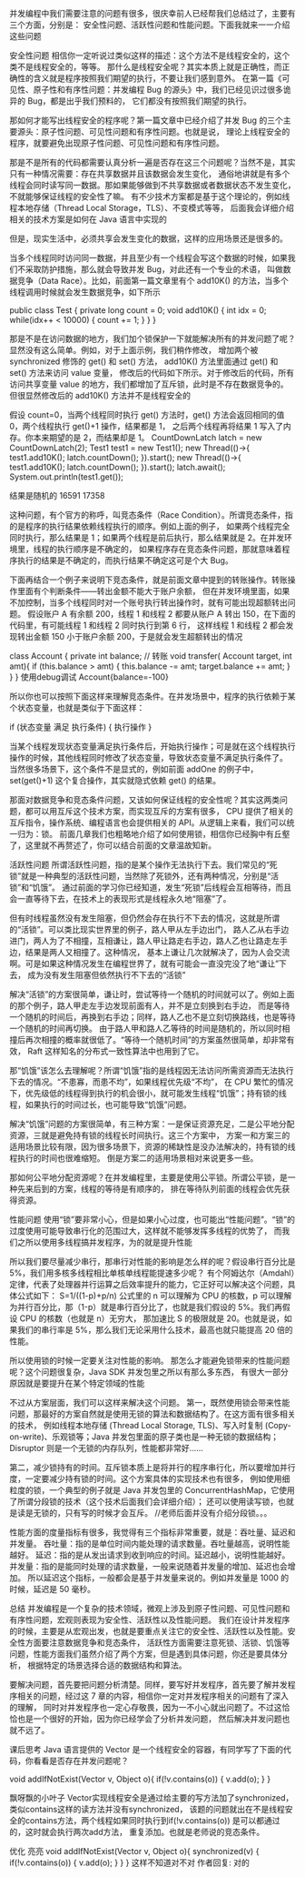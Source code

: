 并发编程中我们需要注意的问题有很多，很庆幸前人已经帮我们总结过了，主要有三个方面，分别是：
安全性问题、活跃性问题和性能问题。下面我就来一一介绍这些问题

安全性问题
相信你一定听说过类似这样的描述：这个方法不是线程安全的，这个类不是线程安全的，等等。
那什么是线程安全呢？其实本质上就是正确性，而正确性的含义就是程序按照我们期望的执行，不要让我们感到意外。
在第一篇《可见性、原子性和有序性问题：并发编程 Bug 的源头》中，我们已经见识过很多诡异的 Bug，都是出乎我们预料的，
它们都没有按照我们期望的执行。

那如何才能写出线程安全的程序呢？第一篇文章中已经介绍了并发 Bug 的三个主要源头：原子性问题、可见性问题和有序性问题。也就是说，
理论上线程安全的程序，就要避免出现原子性问题、可见性问题和有序性问题。

那是不是所有的代码都需要认真分析一遍是否存在这三个问题呢？当然不是，其实只有一种情况需要：存在共享数据并且该数据会发生变化，
通俗地讲就是有多个线程会同时读写同一数据。那如果能够做到不共享数据或者数据状态不发生变化，不就能够保证线程的安全性了嘛。
有不少技术方案都是基于这个理论的，例如线程本地存储（Thread Local Storage，TLS）、不变模式等等，
后面我会详细介绍相关的技术方案是如何在 Java 语言中实现的

但是，现实生活中，必须共享会发生变化的数据，这样的应用场景还是很多的。

当多个线程同时访问同一数据，并且至少有一个线程会写这个数据的时候，如果我们不采取防护措施，那么就会导致并发 Bug，对此还有一个专业的术语，
叫做数据竞争（Data Race）。比如，前面第一篇文章里有个 add10K() 的方法，当多个线程调用时候就会发生数据竞争，如下所示

public class Test {
  private long count = 0;
  void add10K() {
    int idx = 0;
    while(idx++ < 10000) {
      count += 1;
    }
  }
}


那是不是在访问数据的地方，我们加个锁保护一下就能解决所有的并发问题了呢？显然没有这么简单。例如，对于上面示例，我们稍作修改，
增加两个被 synchronized 修饰的 get() 和 set() 方法， add10K() 方法里面通过 get() 和 set() 方法来访问 value 变量，
修改后的代码如下所示。对于修改后的代码，所有访问共享变量 value 的地方，我们都增加了互斥锁，此时是不存在数据竞争的。
但很显然修改后的 add10K() 方法并不是线程安全的

假设 count=0，当两个线程同时执行 get() 方法时，get() 方法会返回相同的值 0，两个线程执行 get()+1 操作，结果都是 1，
之后两个线程再将结果 1 写入了内存。你本来期望的是 2，而结果却是 1。
CountDownLatch latch = new CountDownLatch(2);
        Test1 test1 = new Test1();
            new Thread(()->{
                test1.add10K();
                latch.countDown();
            }).start();
        new Thread(()->{
            test1.add10K();
            latch.countDown();
        }).start();
        latch.await();
        System.out.println(test1.get());
        
结果是随机的  16591     17358


这种问题，有个官方的称呼，叫竞态条件（Race Condition）。所谓竞态条件，指的是程序的执行结果依赖线程执行的顺序。例如上面的例子，
如果两个线程完全同时执行，那么结果是 1；如果两个线程是前后执行，那么结果就是 2。在并发环境里，线程的执行顺序是不确定的，
如果程序存在竞态条件问题，那就意味着程序执行的结果是不确定的，而执行结果不确定这可是个大 Bug。   

下面再结合一个例子来说明下竞态条件，就是前面文章中提到的转账操作。转账操作里面有个判断条件——转出金额不能大于账户余额，
但在并发环境里面，如果不加控制，当多个线程同时对一个账号执行转出操作时，就有可能出现超额转出问题。
假设账户 A 有余额 200，线程 1 和线程 2 都要从账户 A 转出 150，在下面的代码里，有可能线程 1 和线程 2 同时执行到第 6 行，
这样线程 1 和线程 2 都会发现转出金额 150 小于账户余额 200，于是就会发生超额转出的情况    

class Account {
  private int balance;
  // 转账
  void transfer(
      Account target, int amt){
    if (this.balance > amt) {
      this.balance -= amt;
      target.balance += amt;
    }
  } 
}
使用debug调试 Account{balance=-100}

所以你也可以按照下面这样来理解竞态条件。在并发场景中，程序的执行依赖于某个状态变量，也就是类似于下面这样：

if (状态变量 满足 执行条件) {
  执行操作
} 

当某个线程发现状态变量满足执行条件后，开始执行操作；可是就在这个线程执行操作的时候，其他线程同时修改了状态变量，导致状态变量不满足执行条件了。
当然很多场景下，这个条件不是显式的，例如前面 addOne 的例子中，set(get()+1) 这个复合操作，其实就隐式依赖 get() 的结果。

那面对数据竞争和竞态条件问题，又该如何保证线程的安全性呢？其实这两类问题，都可以用互斥这个技术方案，而实现互斥的方案有很多，
CPU 提供了相关的互斥指令，操作系统、编程语言也会提供相关的 API。从逻辑上来看，我们可以统一归为：锁。
前面几章我们也粗略地介绍了如何使用锁，相信你已经胸中有丘壑了，这里就不再赘述了，你可以结合前面的文章温故知新。


活跃性问题
所谓活跃性问题，指的是某个操作无法执行下去。我们常见的“死锁”就是一种典型的活跃性问题，当然除了死锁外，还有两种情况，分别是“活锁”和“饥饿”。
通过前面的学习你已经知道，发生“死锁”后线程会互相等待，而且会一直等待下去，在技术上的表现形式是线程永久地“阻塞”了。

但有时线程虽然没有发生阻塞，但仍然会存在执行不下去的情况，这就是所谓的“活锁”。可以类比现实世界里的例子，路人甲从左手边出门，
路人乙从右手边进门，两人为了不相撞，互相谦让，路人甲让路走右手边，路人乙也让路走左手边，结果是两人又相撞了。这种情况，
基本上谦让几次就解决了，因为人会交流啊。可是如果这种情况发生在编程世界了，就有可能会一直没完没了地“谦让”下去，
成为没有发生阻塞但依然执行不下去的“活锁”

解决“活锁”的方案很简单，谦让时，尝试等待一个随机的时间就可以了。例如上面的那个例子，路人甲走左手边发现前面有人，并不是立刻换到右手边，
而是等待一个随机的时间后，再换到右手边；同样，路人乙也不是立刻切换路线，也是等待一个随机的时间再切换。
由于路人甲和路人乙等待的时间是随机的，所以同时相撞后再次相撞的概率就很低了。“等待一个随机时间”的方案虽然很简单，却非常有效，
Raft 这样知名的分布式一致性算法中也用到了它。


那“饥饿”该怎么去理解呢？所谓“饥饿”指的是线程因无法访问所需资源而无法执行下去的情况。“不患寡，而患不均”，如果线程优先级“不均”，
在 CPU 繁忙的情况下，优先级低的线程得到执行的机会很小，就可能发生线程“饥饿”；持有锁的线程，如果执行的时间过长，也可能导致“饥饿”问题。

解决“饥饿”问题的方案很简单，有三种方案：一是保证资源充足，二是公平地分配资源，三就是避免持有锁的线程长时间执行。这三个方案中，
方案一和方案三的适用场景比较有限，因为很多场景下，资源的稀缺性是没办法解决的，持有锁的线程执行的时间也很难缩短。
倒是方案二的适用场景相对来说更多一些。

那如何公平地分配资源呢？在并发编程里，主要是使用公平锁。所谓公平锁，是一种先来后到的方案，线程的等待是有顺序的，
排在等待队列前面的线程会优先获得资源。

性能问题
使用“锁”要非常小心，但是如果小心过度，也可能出“性能问题”。“锁”的过度使用可能导致串行化的范围过大，这样就不能够发挥多线程的优势了，
而我们之所以使用多线程搞并发程序，为的就是提升性能

所以我们要尽量减少串行，那串行对性能的影响是怎么样的呢？假设串行百分比是 5%，我们用多核多线程相比单核单线程能提速多少呢？
有个阿姆达尔（Amdahl）定律，代表了处理器并行运算之后效率提升的能力，它正好可以解决这个问题，具体公式如下：
S=1/((1-p)+p/n)
公式里的 n 可以理解为 CPU 的核数，p 可以理解为并行百分比，那（1-p）就是串行百分比了，也就是我们假设的 5%。我们再假设 CPU 的核数（也就是 n）无穷大，
那加速比 S 的极限就是 20。也就是说，如果我们的串行率是 5%，那么我们无论采用什么技术，最高也就只能提高 20 倍的性能。

所以使用锁的时候一定要关注对性能的影响。 那怎么才能避免锁带来的性能问题呢？这个问题很复杂，Java SDK 并发包里之所以有那么多东西，
有很大一部分原因就是要提升在某个特定领域的性能

不过从方案层面，我们可以这样来解决这个问题。
第一，既然使用锁会带来性能问题，那最好的方案自然就是使用无锁的算法和数据结构了。在这方面有很多相关的技术，
  例如线程本地存储 (Thread Local Storage, TLS)、写入时复制 (Copy-on-write)、乐观锁等；Java 并发包里面的原子类也是一种无锁的数据结构；
  Disruptor 则是一个无锁的内存队列，性能都非常好……
  
第二，减少锁持有的时间。互斥锁本质上是将并行的程序串行化，所以要增加并行度，一定要减少持有锁的时间。这个方案具体的实现技术也有很多，
  例如使用细粒度的锁，一个典型的例子就是 Java 并发包里的 ConcurrentHashMap，它使用了所谓分段锁的技术（这个技术后面我们会详细介绍）；
  还可以使用读写锁，也就是读是无锁的，只有写的时候才会互斥。
//老师后面并没有介绍分段锁。。。
  
性能方面的度量指标有很多，我觉得有三个指标非常重要，就是：吞吐量、延迟和并发量。
吞吐量：指的是单位时间内能处理的请求数量。吞吐量越高，说明性能越好。
延迟：指的是从发出请求到收到响应的时间。延迟越小，说明性能越好。
并发量：指的是能同时处理的请求数量，一般来说随着并发量的增加、延迟也会增加。
  所以延迟这个指标，一般都会是基于并发量来说的。例如并发量是 1000 的时候，延迟是 50 毫秒。    
  


总结
并发编程是一个复杂的技术领域，微观上涉及到原子性问题、可见性问题和有序性问题，宏观则表现为安全性、活跃性以及性能问题。
我们在设计并发程序的时候，主要是从宏观出发，也就是要重点关注它的安全性、活跃性以及性能。安全性方面要注意数据竞争和竞态条件，
活跃性方面需要注意死锁、活锁、饥饿等问题，性能方面我们虽然介绍了两个方案，但是遇到具体问题，你还是要具体分析，
根据特定的场景选择合适的数据结构和算法。  

要解决问题，首先要把问题分析清楚。同样，要写好并发程序，首先要了解并发程序相关的问题，经过这 7 章的内容，相信你一定对并发程序相关的问题有了深入的理解，
同时对并发程序也一定心存敬畏，因为一不小心就出问题了。不过这恰恰也是一个很好的开始，因为你已经学会了分析并发问题，
然后解决并发问题也就不远了。

课后思考
Java 语言提供的 Vector 是一个线程安全的容器，有同学写了下面的代码，你看看是否存在并发问题呢？

void addIfNotExist(Vector v, 
    Object o){
  if(!v.contains(o)) {
    v.add(o);
  }
}

飘呀飘的小叶子
Vector实现线程安全是通过给主要的写方法加了synchronized，类似contains这样的读方法并没有synchronized，
该题的问题就出在不是线程安全的contains方法，两个线程如果同时执行到if(!v.contains(o)) 是可以都通过的，这时就会执行两次add方法，
重复添加。也就是老师说的竞态条件。


优化
亮亮
void addIfNotExist(Vector v,
    Object o){
synchronized(v) {
  if(!v.contains(o)) {
    v.add(o);
  }
}
}
这样不知道对不对
作者回复: 对的